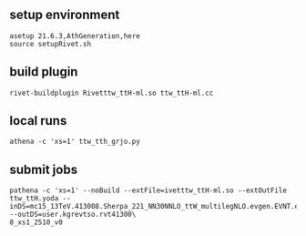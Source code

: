 ## setup environment

```
asetup 21.6.3,AthGeneration,here
source setupRivet.sh
```

## build plugin

```
rivet-buildplugin Rivetttw_ttH-ml.so ttw_ttH-ml.cc
```

## local runs

```
athena -c 'xs=1' ttw_tth_grjo.py
```

## submit jobs

```
pathena -c 'xs=1' --noBuild --extFile=ivetttw_ttH-ml.so --extOutFile ttw_ttH.yoda --inDS=mc15_13TeV.413008.Sherpa_221_NN30NNLO_ttW_multilegNLO.evgen.EVNT.e7286 --outDS=user.kgrevtso.rvt41300\
8_xs1_2510_v0
```
